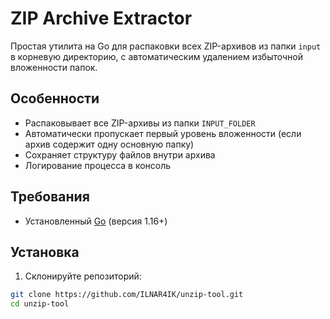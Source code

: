 # ZIP Archive Extractor

Простая утилита на Go для распаковки всех ZIP-архивов из папки `input` в корневую директорию, с автоматическим удалением избыточной вложенности папок.

## Особенности

- Распаковывает все ZIP-архивы из папки `INPUT_FOLDER`
- Автоматически пропускает первый уровень вложенности (если архив содержит одну основную папку)
- Сохраняет структуру файлов внутри архива
- Логирование процесса в консоль

## Требования

- Установленный [Go](https://golang.org/dl/) (версия 1.16+)

## Установка

1. Склонируйте репозиторий:
```bash
git clone https://github.com/ILNAR4IK/unzip-tool.git
cd unzip-tool